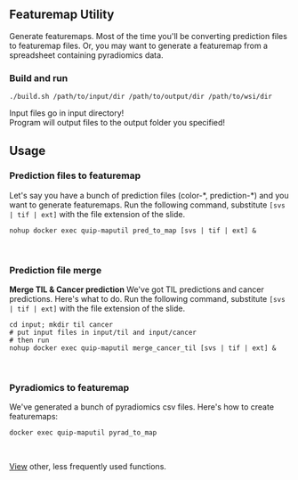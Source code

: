 ## Featuremap Utility
Generate featuremaps.  Most of the time you'll be converting prediction files to featuremap files.
Or, you may want to generate a featuremap from a spreadsheet containing pyradiomics data.

### Build and run

```
./build.sh /path/to/input/dir /path/to/output/dir /path/to/wsi/dir
```

Input files go in input directory!<br>
Program will output files to the output folder you specified!
<br>


## Usage

### Prediction files to featuremap
Let's say you have a bunch of prediction files (color-\*, prediction-\*) and you want to generate featuremaps.  Run the following command, substitute `[svs | tif | ext]` with the file extension of the slide.

```
nohup docker exec quip-maputil pred_to_map [svs | tif | ext] &
```
<br>


### Prediction file merge
**Merge TIL & Cancer prediction**
We've got TIL predictions and cancer predictions.  Here's what to do.  Run the following command, substitute `[svs | tif | ext]` with the file extension of the slide.

```
cd input; mkdir til cancer
# put input files in input/til and input/cancer
# then run
nohup docker exec quip-maputil merge_cancer_til [svs | tif | ext] &
```
<br>


### Pyradiomics to featuremap
We've generated a bunch of pyradiomics csv files.  Here's how to create featuremaps:

```
docker exec quip-maputil pyrad_to_map
```
<br>


<a href="https://github.com/SBU-BMI/featuremap_util/blob/master/README1.md" target="_blank">View</a> other, less frequently used functions.
